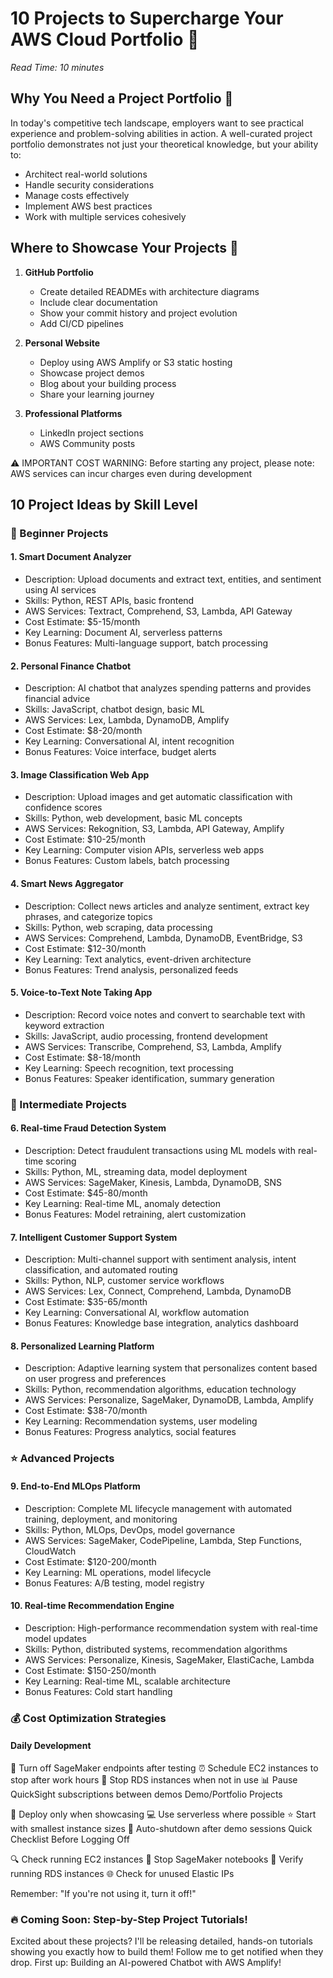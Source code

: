 # 10 Projects to Supercharge Your AWS Cloud Portfolio 🚀
*Read Time: 10 minutes*

## Why You Need a Project Portfolio 🎯

In today's competitive tech landscape, employers want to see practical experience and problem-solving abilities in action. A well-curated project portfolio demonstrates not just your theoretical knowledge, but your ability to:
- Architect real-world solutions
- Handle security considerations
- Manage costs effectively
- Implement AWS best practices
- Work with multiple services cohesively

## Where to Showcase Your Projects 🌟

1. **GitHub Portfolio**
   - Create detailed READMEs with architecture diagrams
   - Include clear documentation
   - Show your commit history and project evolution
   - Add CI/CD pipelines

2. **Personal Website**
   - Deploy using AWS Amplify or S3 static hosting
   - Showcase project demos
   - Blog about your building process
   - Share your learning journey

3. **Professional Platforms**
   - LinkedIn project sections
   - AWS Community posts

 ⚠️ IMPORTANT COST WARNING: Before starting any project, please note: AWS services can incur charges even during development
 
## 10 Project Ideas by Skill Level

### 🌱 Beginner Projects 

#### 1. Smart Document Analyzer

* Description: Upload documents and extract text, entities, and sentiment using AI services
* Skills: Python, REST APIs, basic frontend
* AWS Services: Textract, Comprehend, S3, Lambda, API Gateway
* Cost Estimate: $5-15/month
* Key Learning: Document AI, serverless patterns
* Bonus Features: Multi-language support, batch processing

#### 2. Personal Finance Chatbot

* Description: AI chatbot that analyzes spending patterns and provides financial advice
* Skills: JavaScript, chatbot design, basic ML
* AWS Services: Lex, Lambda, DynamoDB, Amplify
* Cost Estimate: $8-20/month
* Key Learning: Conversational AI, intent recognition
* Bonus Features: Voice interface, budget alerts

#### 3. Image Classification Web App

* Description: Upload images and get automatic classification with confidence scores
* Skills: Python, web development, basic ML concepts
* AWS Services: Rekognition, S3, Lambda, API Gateway, Amplify
* Cost Estimate: $10-25/month
* Key Learning: Computer vision APIs, serverless web apps
* Bonus Features: Custom labels, batch processing

#### 4. Smart News Aggregator

* Description: Collect news articles and analyze sentiment, extract key phrases, and categorize topics
* Skills: Python, web scraping, data processing
* AWS Services: Comprehend, Lambda, DynamoDB, EventBridge, S3
* Cost Estimate: $12-30/month
* Key Learning: Text analytics, event-driven architecture
* Bonus Features: Trend analysis, personalized feeds

#### 5. Voice-to-Text Note Taking App

* Description: Record voice notes and convert to searchable text with keyword extraction
* Skills: JavaScript, audio processing, frontend development
* AWS Services: Transcribe, Comprehend, S3, Lambda, Amplify
* Cost Estimate: $8-18/month
* Key Learning: Speech recognition, text processing
* Bonus Features: Speaker identification, summary generation


### 🚀 Intermediate Projects 

#### 6. Real-time Fraud Detection System

* Description: Detect fraudulent transactions using ML models with real-time scoring
* Skills: Python, ML, streaming data, model deployment
* AWS Services: SageMaker, Kinesis, Lambda, DynamoDB, SNS
* Cost Estimate: $45-80/month
* Key Learning: Real-time ML, anomaly detection
* Bonus Features: Model retraining, alert customization

#### 7. Intelligent Customer Support System

* Description: Multi-channel support with sentiment analysis, intent classification, and automated routing
* Skills: Python, NLP, customer service workflows
* AWS Services: Lex, Connect, Comprehend, Lambda, DynamoDB
* Cost Estimate: $35-65/month
* Key Learning: Conversational AI, workflow automation
* Bonus Features: Knowledge base integration, analytics dashboard

#### 8. Personalized Learning Platform
* Description: Adaptive learning system that personalizes content based on user progress and preferences
* Skills: Python, recommendation algorithms, education technology
* AWS Services: Personalize, SageMaker, DynamoDB, Lambda, Amplify
* Cost Estimate: $38-70/month
* Key Learning: Recommendation systems, user modeling
* Bonus Features: Progress analytics, social features

### ⭐ Advanced Projects 

#### 9. End-to-End MLOps Platform
* Description: Complete ML lifecycle management with automated training, deployment, and monitoring
* Skills: Python, MLOps, DevOps, model governance
* AWS Services: SageMaker, CodePipeline, Lambda, Step Functions, CloudWatch
* Cost Estimate: $120-200/month
* Key Learning: ML operations, model lifecycle
* Bonus Features: A/B testing, model registry

#### 10. Real-time Recommendation Engine
* Description: High-performance recommendation system with real-time model updates
* Skills: Python, distributed systems, recommendation algorithms
* AWS Services: Personalize, Kinesis, SageMaker, ElastiCache, Lambda
* Cost Estimate: $150-250/month
* Key Learning: Real-time ML, scalable architecture
* Bonus Features: Cold start handling

### 💰 Cost Optimization Strategies

#### Daily Development

🔌 Turn off SageMaker endpoints after testing
⏰ Schedule EC2 instances to stop after work hours
🛑 Stop RDS instances when not in use
📊 Pause QuickSight subscriptions between demos
Demo/Portfolio Projects

🚀 Deploy only when showcasing
💻 Use serverless where possible
⭐ Start with smallest instance sizes
🔄 Auto-shutdown after demo sessions
Quick Checklist Before Logging Off

🔍 Check running EC2 instances
📓 Stop SageMaker notebooks
💾 Verify running RDS instances
🌐 Check for unused Elastic IPs

Remember: "If you're not using it, turn it off!"

### 🔥 Coming Soon: Step-by-Step Project Tutorials!
Excited about these projects? I'll be releasing detailed, hands-on tutorials showing you exactly how to build them! Follow me to get notified when they drop. First up: Building an AI-powered Chatbot with AWS Amplify!
